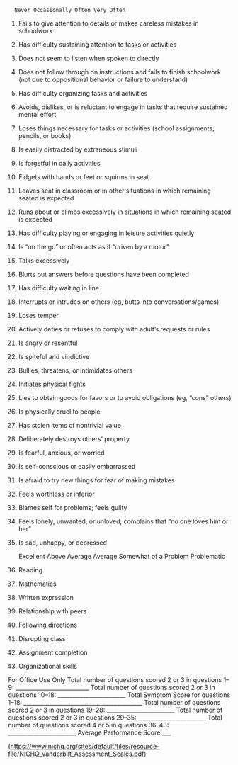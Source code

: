 
      Never Occasionally Often Very Often
1. Fails to give attention to details or makes careless mistakes in schoolwork
2. Has difficulty sustaining attention to tasks or activities
3. Does not seem to listen when spoken to directly
4. Does not follow through on instructions and fails to finish schoolwork
(not due to oppositional behavior or failure to understand)
5. Has difficulty organizing tasks and activities
6. Avoids, dislikes, or is reluctant to engage in tasks that require sustained
mental effort
7. Loses things necessary for tasks or activities (school assignments,
pencils, or books)
8. Is easily distracted by extraneous stimuli
9. Is forgetful in daily activities
10. Fidgets with hands or feet or squirms in seat
11. Leaves seat in classroom or in other situations in which remaining
seated is expected
12. Runs about or climbs excessively in situations in which remaining
seated is expected
13. Has difficulty playing or engaging in leisure activities quietly
14. Is “on the go” or often acts as if “driven by a motor”
15. Talks excessively
16. Blurts out answers before questions have been completed
17. Has difficulty waiting in line
18. Interrupts or intrudes on others (eg, butts into conversations/games)
19. Loses temper
20. Actively defies or refuses to comply with adult’s requests or rules
21. Is angry or resentful
22. Is spiteful and vindictive
23. Bullies, threatens, or intimidates others
24. Initiates physical fights
25. Lies to obtain goods for favors or to avoid obligations (eg, “cons” others)
26. Is physically cruel to people
27. Has stolen items of nontrivial value
28. Deliberately destroys others’ property
29. Is fearful, anxious, or worried
30. Is self-conscious or easily embarrassed
31. Is afraid to try new things for fear of making mistakes
32. Feels worthless or inferior
33. Blames self for problems; feels guilty
34. Feels lonely, unwanted, or unloved; complains that “no one loves him or her”
35. Is sad, unhappy, or depressed

    Excellent Above Average Average Somewhat of a Problem Problematic
36. Reading
37. Mathematics
38. Written expression
39. Relationship with peers
40. Following directions
41. Disrupting class
42. Assignment completion
43. Organizational skills

For Office Use Only
Total number of questions scored 2 or 3 in questions 1–9: __________________________
Total number of questions scored 2 or 3 in questions 10–18: ________________________
Total Symptom Score for questions 1–18: __________________________________________
Total number of questions scored 2 or 3 in questions 19–28: ________________________
Total number of questions scored 2 or 3 in questions 29–35: ________________________
Total number of questions scored 4 or 5 in questions 36–43: ________________________
Average Performance Score:___

(https://www.nichq.org/sites/default/files/resource-file/NICHQ_Vanderbilt_Assessment_Scales.pdf)
